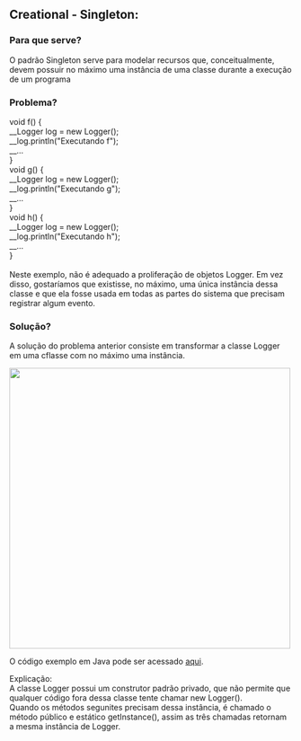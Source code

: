 ## Creational - Singleton:

### Para que serve?

<p>O padrão Singleton serve para modelar recursos que, conceitualmente, devem possuir no máximo uma instância de uma classe durante a execução de um programa</p>

### Problema?

<p>void f() {<br>
__Logger log = new Logger();<br>
__log.println("Executando f");<br>
__...<br>
}<br>
void g() {<br>
__Logger log = new Logger();<br>
__log.println("Executando g");<br>
__...<br>
}<br>
void h() {<br>
__Logger log = new Logger();<br>
__log.println("Executando h");<br>
__...<br>
}<br><br>
Neste exemplo, não é adequado a proliferação de objetos Logger. Em vez disso, gostaríamos que existisse, no máximo, uma única instância dessa classe e que ela fosse usada em todas as partes do sistema que precisam registrar algum evento.
</p>

### Solução?

<p>A solução do problema anterior consiste em transformar a classe Logger em uma cflasse com no máximo uma instância.</p>
<img width="500px" src="https://github.com/taisbarbosa/bsc3period/blob/main/software_engineering/design_patterns/uml_singleton.png">
<p>O código exemplo em Java pode ser acessado <a href="https://github.com/taisbarbosa/bsc3period/blob/main/software_engineering/design_patterns/singleton_java/Main.java">aqui</a>.</p>
<p>Explicação:<br>A classe Logger possui um construtor padrão privado, que não permite que qualquer código fora dessa classe tente chamar new Logger().<br>Quando os métodos segunites precisam dessa instância, é chamado o método público e estático getInstance(), assim as três chamadas retornam a mesma instância de Logger.</p>
